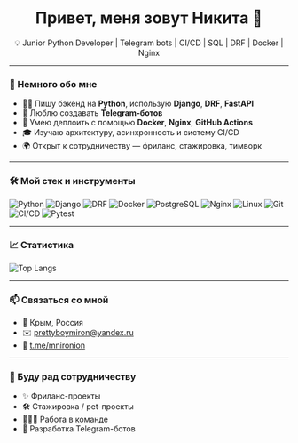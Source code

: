 <h1 align="center">Привет, меня зовут Никита 👋</h1>
<p align="center">💡 Junior Python Developer | Telegram bots | CI/CD | SQL | DRF | Docker | Nginx</p>

---

### 🧠 Немного обо мне

- 🧑‍💻 Пишу бэкенд на **Python**, использую **Django**, **DRF**, **FastAPI**
- 🤖 Люблю создавать **Telegram-ботов**
- 🐳 Умею деплоить с помощью **Docker**, **Nginx**, **GitHub Actions**
- 🎓 Изучаю архитектуру, асинхронность и систему CI/CD
- 🌍 Открыт к сотрудничеству — фриланс, стажировка, тимворк

---

### 🛠 Мой стек и инструменты

![Python](https://img.shields.io/badge/-Python-3776AB?style=for-the-badge&logo=python&logoColor=white)
![Django](https://img.shields.io/badge/-Django-092E20?style=for-the-badge&logo=django&logoColor=white)
![DRF](https://img.shields.io/badge/-DRF-red?style=for-the-badge)
![Docker](https://img.shields.io/badge/-Docker-2496ED?style=for-the-badge&logo=docker&logoColor=white)
![PostgreSQL](https://img.shields.io/badge/-PostgreSQL-336791?style=for-the-badge&logo=postgresql&logoColor=white)
![Nginx](https://img.shields.io/badge/-Nginx-009639?style=for-the-badge&logo=nginx&logoColor=white)
![Linux](https://img.shields.io/badge/-Linux-FCC624?style=for-the-badge&logo=linux&logoColor=black)
![Git](https://img.shields.io/badge/-Git-F05032?style=for-the-badge&logo=git&logoColor=white)
![CI/CD](https://img.shields.io/badge/-CI/CD-blue?style=for-the-badge)
![Pytest](https://img.shields.io/badge/-Pytest-0A9EDC?style=for-the-badge&logo=pytest&logoColor=white)

---

### 📈 Статистика

![Top Langs](https://github-readme-stats.vercel.app/api/top-langs/?username=miron42&layout=compact&theme=dark&langs_count=8)

---

### 📫 Связаться со мной

- 📍 Крым, Россия
- ✉️ [prettyboymiron@yandex.ru](mailto:prettyboymiron@yandex.ru)
- 💬 [t.me/mnironion](https://t.me/mnironion)

---

### 🤝 Буду рад сотрудничеству

- ✨ Фриланс-проекты
- 🛠 Стажировка / pet-проекты
- 👨‍👩‍👧 Работа в команде
- 🎯 Разработка Telegram-ботов

